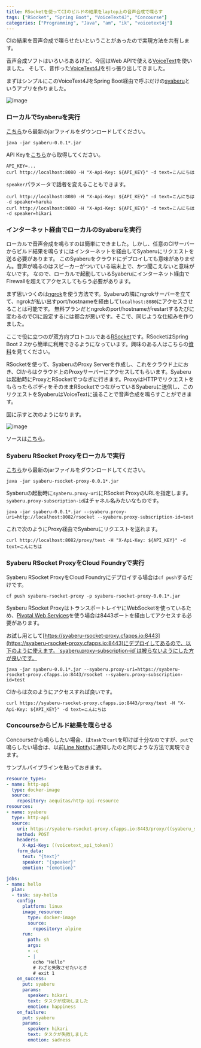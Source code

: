 ```yaml
---
title: RSocketを使ってCIのビルドの結果をlaptop上の音声合成で喋らす
tags: ["RSocket", "Spring Boot", "VoiceText4J", "Concourse"]
categories: ["Programming", "Java", "am", "ik", "voicetext4j"]
---
```


CIの結果を音声合成で喋らせたいということがあったので実現方法を共有します。

音声合成ソフトはいろいろあるけど、今回はWeb APIで使える[VoiceText](https://cloud.voicetext.jp/webapi)を使いました。
そして、昔作った[VoiceText4J](/entries/278)を引っ張り出してきました。

まずはシンプルにこのVoiceText4JをSpring Boot経由で呼ぶだけの[syaberu](https://github.com/making/syaberu)というアプリを作りました。


![image](https://user-images.githubusercontent.com/106908/75622480-14ed7980-5be4-11ea-81b8-3cec8059dfc8.png)

### ローカルでSyaberuを実行
[こちら](https://oss.sonatype.org/content/repositories/snapshots/am/ik/lab/syaberu-server/0.0.1-SNAPSHOT/)から最新のjarファイルをダウンロードしてください。

```
java -jar syaberu-0.0.1*.jar
```

API Keyを[こちら](https://cloud.voicetext.jp/webapi/api_keys/new)から取得してください。

```
API_KEY=...
curl http://localhost:8080 -H "X-Api-Key: ${API_KEY}" -d text=こんにちは
```

`speaker`パラメータで話者を変えることもできます。

```
curl http://localhost:8080 -H "X-Api-Key: ${API_KEY}" -d text=こんにちは -d speaker=haruka
curl http://localhost:8080 -H "X-Api-Key: ${API_KEY}" -d text=こんにちは -d speaker=hikari
```

### インターネット経由でローカルのSyaberuを実行

ローカルで音声合成を鳴らすのは簡単にできました。しかし、任意のCIサーバーからビルド結果を鳴らすにはインターネットを経由してSyaberuにリクエストを送る必要があります。
このSyaberuをクラウドにデプロイしても意味がありません。音声が鳴るのはスピーカーがついている端末上で、かつ聞こえないと意味がないです。
なので、ローカルで起動しているSyaberuにインターネット経由でFirewallを超えてアクセスしてもらう必要があります。

まず思いつくのは[ngrok](https://ngrok.com/)を使う方法です。Syaberuの隣にngrokサーバーを立てて、ngrokが払い出すport/hostnameを経由して`localhost:8080`にアクセスさせることは可能です。
無料プランだとngrokのport/hostnameがrestartするたびに変わるのでCIに設定するには都合が悪いです。そこで、同じような仕組みを作りました。

ここで役に立つのが双方向プロトコルである[RSocket](https://rsocket.io/)です。RSocketはSpring Boot 2.2から簡単に利用できるようになっています。興味のある人はこちらの[資料](https://docs.google.com/presentation/d/1ygSM85-RQ3NZjCg6RaZ52mGzxbWiItVwzlCpr1vaWBw/edit)を見てください。

RSocketを使って、SyaberuのProxy Serverを作成し、これをクラウド上におき、CIからはクラウド上のProxyサーバーにアクセスしてもらいます。Syaberuは起動時にProxyとRSocketでつなぎに行きます。ProxyはHTTPでリクエストをもらったらボディをそのままRSocketでつながっているSyaberuに送信し、このリクエストをSyaberuはVoiceTextに送ることで音声合成を鳴らすことができます。

図に示すと次のようになります。

![image](https://user-images.githubusercontent.com/106908/75622753-33a13f80-5be7-11ea-8557-f6600097b13f.png)

ソースは[こちら](https://github.com/making/syaberu-rsocket-proxy)。

### Syaberu RSocket Proxyをローカルで実行

[こちら](https://oss.sonatype.org/content/repositories/snapshots/am/ik/lab/syaberu-rsocket-proxy/0.0.1-SNAPSHOT/)から最新のjarファイルをダウンロードしてください。

```
java -jar syaberu-rsocket-proxy-0.0.1*.jar
```

Syaberuの起動時に`syaberu.proxy-uri`にRSocket ProxyのURLを指定します。`syaberu.proxy-subscription-id`はチャネル名みたいなものです。

```
java -jar syaberu-0.0.1*.jar --syaberu.proxy-uri=http://localhost:8082/rsocket --syaberu.proxy-subscription-id=test 
```

これで次のようにProxy経由でSyaberuにリクエストを送れます。

```
curl http://localhost:8082/proxy/test -H "X-Api-Key: ${API_KEY}" -d text=こんにちは
```

### Syaberu RSocket ProxyをCloud Foundryで実行

Syaberu RSocket ProxyをCloud Foundryにデプロイする場合は`cf push`するだけです。

```
cf push syaberu-rsocket-proxy -p syaberu-rsocket-proxy-0.0.1*.jar
```

Syaberu RSocket ProxyはトランスポートレイヤにWebSocketを使っているため、[Pivotal Web Services](https://run.pivotal.io)を使う場合は8443ポートを経由してアクセスする必要があります。

お試し用として[https://syaberu-rsocket-proxy.cfapps.io:8443](https://syaberu-rsocket-proxy.cfapps.io:8443)にデプロイしてあるので、以下のように使えます。`syaberu.proxy-subscription-id`は被らないようにした方が良いです。

```
java -jar syaberu-0.0.1*.jar --syaberu.proxy-uri=https://syaberu-rsocket-proxy.cfapps.io:8443/rsocket --syaberu.proxy-subscription-id=test 
```

CIからは次のようにアクセスすれば良いです。

```
curl https://syaberu-rsocket-proxy.cfapps.io:8443/proxy/test -H "X-Api-Key: ${API_KEY}" -d text=こんにちは
```


### Concourseからビルド結果を喋らせる

Concourseから鳴らしたい場合、は`task`で`curl`を叩けば十分なのですが、`put`で鳴らしたい場合は、以前[Line Notify](/entries/411)に通知したのと同じような方法で実現できます。

サンプルパイプラインを貼っておきます。

```yaml
resource_types:
- name: http-api
  type: docker-image
  source:
    repository: aequitas/http-api-resource
resources:
- name: syaberu
  type: http-api
  source:
    uri: https://syaberu-rsocket-proxy.cfapps.io:8443/proxy/((syaberu_subscription_id))
    method: POST
    headers:
      X-Api-Key: ((voicetext_api_token)) 
    form_data:
      text: "{text}"
      speaker: "{speaker}"
      emotion: "{emotion}"

jobs:
- name: hello
  plan:
  - task: say-hello
    config:
      platform: linux
      image_resource:
        type: docker-image
        source:
          repository: alpine
      run:
        path: sh
        args:
        - -c
        - |
          echo "Hello"
          # わざと失敗させたいとき
          # exit 1
    on_success:
      put: syaberu
      params:
        speaker: hikari
        text: タスクが成功しました
        emotion: happiness
    on_failure:
      put: syaberu
      params:
        speaker: hikari
        text: タスクが失敗しました
        emotion: sadness
```
